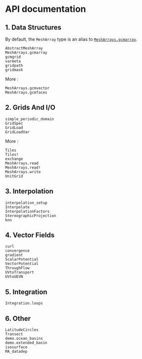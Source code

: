 # API documentation

## 1. Data Structures 

By default, the `MeshArray` type is an alias to [`MeshArrays.gcmarray`](@ref).

```@docs
AbstractMeshArray
MeshArrays.gcmarray
gcmgrid
varmeta
gridpath
gridmask
```

More : 

```@docs
MeshArrays.gcmvector
MeshArrays.gcmfaces
```

## 2. Grids And I/O

```@docs
simple_periodic_domain
GridSpec
GridLoad
GridLoadVar
```

More : 

```@docs
Tiles
Tiles!
exchange
MeshArrays.read
MeshArrays.read!
MeshArrays.write
UnitGrid
```

## 3. Interpolation

```@docs
interpolation_setup
Interpolate
InterpolationFactors
StereographicProjection
knn
```

## 4. Vector Fields

```@docs
curl
convergence
gradient
ScalarPotential
VectorPotential
ThroughFlow
UVtoTransport
UVtoUEVN
```

## 5. Integration

```@docs
Integration.loops
```

## 6. Other

```@docs
LatitudeCircles
Transect
demo.ocean_basins
demo.extended_basin
isosurface
MA_datadep
```
